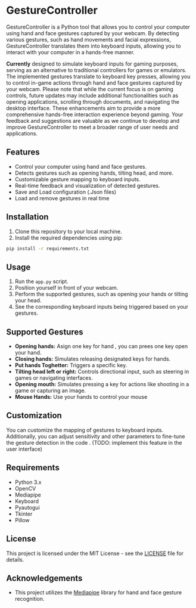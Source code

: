 # GestureController

GestureController is a Python tool that allows you to control your computer using hand and face gestures captured by your webcam. By detecting various gestures, such as hand movements and facial expressions, GestureController translates them into keyboard inputs, allowing you to interact with your computer in a hands-free manner.

**Currently** designed to simulate keyboard inputs for gaming purposes, serving as an alternative to traditional controllers for games or emulators. The implemented gestures translate to keyboard key presses, allowing you to control in-game actions through hand and face gestures captured by your webcam.
Please note that while the current focus is on gaming controls, future updates may include additional functionalities such as opening applications, scrolling through documents, and navigating the desktop interface. These enhancements aim to provide a more comprehensive hands-free interaction experience beyond gaming.
Your feedback and suggestions are valuable as we continue to develop and improve GestureController to meet a broader range of user needs and applications.

## Features
- Control your computer using hand and face gestures.
- Detects gestures such as opening hands, tilting head, and more.
- Customizable gesture mapping to keyboard inputs.
- Real-time feedback and visualization of detected gestures.
- Save and Load configuration (.Json files)
- Load and remove gestures in real time

## Installation
1. Clone this repository to your local machine.
2. Install the required dependencies using pip:

```bash
pip install -r requirements.txt
```

## Usage
1. Run the `app.py` script.
2. Position yourself in front of your webcam.
3. Perform the supported gestures, such as opening your hands or tilting your head.
4. See the corresponding keyboard inputs being triggered based on your gestures.


## Supported Gestures
- **Opening hands:** Asign one key for hand , you can prees one key open your hand.
- **Closing hands:** Simulates releasing designated keys for hands.
- **Put hands Toghetter:** Triggers a specific key.
- **Tilting head left or right:** Controls directional input, such as steering in games or navigating interfaces.
- **Opening mouth:** Simulates pressing a key for actions like shooting in a game or capturing an image.
- **Mouse Hands:** Use your hands to control your mouse


## Customization
You can customize the mapping of gestures to keyboard inputs. Additionally, you can adjust sensitivity and other parameters to fine-tune the gesture detection in the code . (TODO: implement this feature in the user interface)

## Requirements
- Python 3.x
- OpenCV
- Mediapipe 
- Keyboard
- Pyautogui
- Tkinter
- Pillow

## License
This project is licensed under the MIT License - see the [LICENSE](LICENSE) file for details.

## Acknowledgements
- This project utilizes the [Mediapipe](https://github.com/google-ai-edge/mediapipe) library for hand and face gesture recognition.
